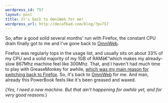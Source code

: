 ```yaml
--- 
wordpress_id: 757
layout: post
title: It's back to OmniWeb for me!
wordpress_url: http://decafbad.com/blog/?p=757
---
```

So, after a good solid several months' run with Firefox, the constant CPU drain finally got to me and I've gone back to [OmniWeb][].  

Firefox was regularly tops in the usage list, and usually sits on about 33% of my CPU and a solid majority of my 1GB of RAMâ€”which makes my already-slow 867Mhz machine feel like 300Mhz.  That, and I haven't had much time to play with GreaseMonkey for awhile, [which was my main reason for switching back to Firefox][switch].  So, it's back to [OmniWeb][] for me.  And man, already this PowerBook feels like it's been greased and waxed.

(*Yes, I need a new machine.  But that ain't happening for awhile yet, and for very good reasons.*)

[omniweb]: http://www.omnigroup.com/applications/omniweb/
[switch]: http://decafbad.com/blog/2005/06/14/two-unrelated-quick-thoughts

<!-- tags: software firefox omniweb -->
